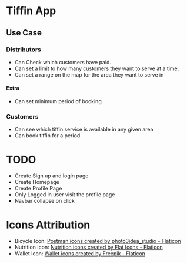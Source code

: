 # Tiffin App

## Use Case

### Distributors

- Can Check which customers have paid.
- Can set a limit to how many customers they want to serve at a time.
- Can set a range on the map for the area they want to serve in

#### Extra

- Can set minimum period of booking

### Customers

- Can see which tiffin service is available in any given area
- Can book tiffin for a period

# TODO

- Create Sign up and login page
- Create Homepage
- Create Profile Page
- Only Logged in user visit the profile page
- Navbar collapse on click

# Icons Attribution

- Bicycle Icon: <a href="https://www.flaticon.com/free-icons/postman" title="postman icons">Postman icons created by photo3idea_studio - Flaticon</a>
- Nutrition Icon: <a href="https://www.flaticon.com/free-icons/nutrition" title="nutrition icons">Nutrition icons created by Flat Icons - Flaticon</a>
- Wallet Icon: <a href="https://www.flaticon.com/free-icons/wallet" title="wallet icons">Wallet icons created by Freepik - Flaticon</a>
